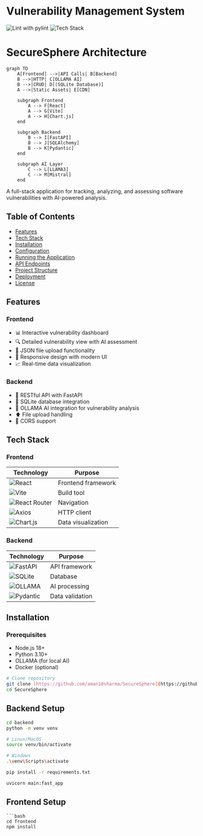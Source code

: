 # Vulnerability Management System

![Lint with pylint](https://github.com/aman18sharma/SecureSphere/actions/workflows/pylint.yml/badge.svg) ![Tech Stack](https://img.shields.io/badge/Tech%20Stack-Python%20%7C%20JavaScript%20%7C%20CSS%20%7C%20HTML-blue)
 <!-- Optional: Add a diagram if available -->
# SecureSphere Architecture

```mermaid
graph TD
    A[Frontend] -->|API Calls| B[Backend]
    B -->|HTTP| C[OLLAMA AI]
    B -->|CRUD| D[(SQLite Database)]
    A -->|Static Assets| E[CDN]

    subgraph Frontend
        A --> F[React]
        A --> G[Vite]
        A --> H[Chart.js]
    end

    subgraph Backend
        B --> I[FastAPI]
        B --> J[SQLAlchemy]
        B --> K[Pydantic]
    end

    subgraph AI Layer
        C --> L[LLAMA3]
        C --> M[Mistral]
    end
```
A full-stack application for tracking, analyzing, and assessing software vulnerabilities with AI-powered analysis.

## Table of Contents
- [Features](#features)
- [Tech Stack](#tech-stack)
- [Installation](#installation)
- [Configuration](#configuration)
- [Running the Application](#running-the-application)
- [API Endpoints](#api-endpoints)
- [Project Structure](#project-structure)
- [Deployment](#deployment)
- [License](#license)

## Features

### Frontend
- 📊 Interactive vulnerability dashboard
- 🔍 Detailed vulnerability view with AI assessment
- 📁 JSON file upload functionality
- 📱 Responsive design with modern UI
- 📈 Real-time data visualization

### Backend
- 🚀 RESTful API with FastAPI
- 💾 SQLite database integration
- 🤖 OLLAMA AI integration for vulnerability analysis
- ⬆️ File upload handling
- 🔄 CORS support

## Tech Stack

### Frontend
| Technology | Purpose |
|------------|---------|
| ![React](https://img.shields.io/badge/React-20232A?style=flat&logo=react) | Frontend framework |
| ![Vite](https://img.shields.io/badge/Vite-B73BFE?style=flat&logo=vite) | Build tool |
| ![React Router](https://img.shields.io/badge/React_Router-CA4245?style=flat&logo=react-router) | Navigation |
| ![Axios](https://img.shields.io/badge/Axios-5A29E4?style=flat&logo=axios) | HTTP client |
| ![Chart.js](https://img.shields.io/badge/Chart.js-FF6384?style=flat&logo=chart.js) | Data visualization |

### Backend
| Technology | Purpose |
|------------|---------|
| ![FastAPI](https://img.shields.io/badge/FastAPI-009688?style=flat&logo=fastapi) | API framework |
| ![SQLite](https://img.shields.io/badge/SQLite-003B57?style=flat&logo=sqlite) | Database |
| ![OLLAMA](https://img.shields.io/badge/OLLAMA-FF6600?style=flat) | AI processing |
| ![Pydantic](https://img.shields.io/badge/Pydantic-920000?style=flat) | Data validation |

## Installation

### Prerequisites
- Node.js 18+
- Python 3.10+
- OLLAMA (for local AI)
- Docker (optional)

```bash
# Clone repository
git clone [https://github.com/aman18sharma/SecureSphere](https://github.com/aman18sharma/SecureSphere)
cd SecureSphere
```
## Backend Setup
```bash
cd backend
python -m venv venv

# Linux/MacOS
source venv/bin/activate

# Windows
.\venv\Scripts\activate

pip install -r requirements.txt

uvicorn main:fast_app

```
## Frontend Setup
```
```bash
cd frontend
npm install

```
